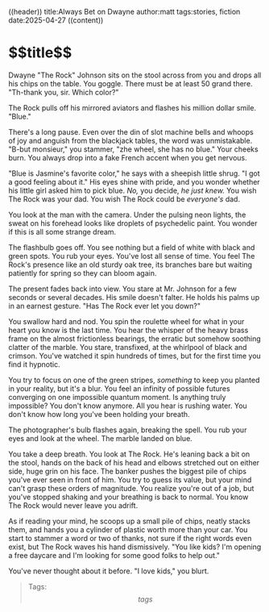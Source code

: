 ((header))
title:Always Bet on Dwayne
author:matt
tags:stories, fiction
date:2025-04-27
((content))
<h1 id="pagetitle">$$title$$</h1>

Dwayne "The Rock" Johnson sits on the stool across from you and drops all his chips on the table. You goggle. There must be at least 50 grand there. "Th-thank you, sir. Which color?"

The Rock pulls off his mirrored aviators and flashes his million dollar smile. "Blue." 

There's a long pause. Even over the din of slot machine bells and whoops of joy and anguish from the blackjack tables, the word was unmistakable. "B-but monsieur," you stammer, "zhe wheel, she has no blue." Your cheeks burn. You always drop into a fake French accent when you get nervous.

"Blue is Jasmine's favorite color," he says with a sheepish little shrug. "I got a good feeling about it." His eyes shine with pride, and you wonder whether his little girl asked him to pick blue. *No,* you decide, *he just knew.* You wish The Rock was your dad. You wish The Rock could be *everyone's* dad.

You look at the man with the camera. Under the pulsing neon lights, the sweat on his forehead looks like droplets of psychedelic paint. You wonder if this is all some strange dream. 

The flashbulb goes off. You see nothing but a field of white with black and green spots. You rub your eyes. You've lost all sense of time. You feel The Rock's presence like an old sturdy oak tree, its branches bare but waiting patiently for spring so they can bloom again.

The present fades back into view. You stare at Mr. Johnson for a few seconds or several decades. His smile doesn't falter. He holds his palms up in an earnest gesture. "Has The Rock ever let you down?"

You swallow hard and nod. You spin the roulette wheel for what in your heart you know is the last time. You hear the whisper of the heavy brass frame on the almost frictionless bearings, the erratic but somehow soothing clatter of the marble. You stare, transfixed, at the whirlpool of black and crimson. You've watched it spin hundreds of times, but for the first time you find it hypnotic. 

You try to focus on one of the green stripes, *something* to keep you planted in your reality, but it's a blur. You feel an infinity of possible futures converging on one impossible quantum moment. Is anything truly impossible? You don't know anymore. All you hear is rushing water. You don't know how long you've been holding your breath. 

The photographer's bulb flashes again, breaking the spell. You rub your eyes and look at the wheel. The marble landed on blue. 

You take a deep breath. You look at The Rock. He's leaning back a bit on the stool, hands on the back of his head and elbows stretched out on either side, huge grin on his face. The banker pushes the biggest pile of chips you've ever seen in front of him. You try to guess its value, but your mind can't grasp these orders of magnitude. You realize you're out of a job, but you've stopped shaking and your breathing is back to normal. You know The Rock would never leave you adrift.

As if reading your mind, he scoops up a small pile of chips, neatly stacks them, and hands you a cylinder of plastic worth more than your car. You start to stammer a word or two of thanks, not sure if the right words even exist, but The Rock waves his hand dismissively. "You like kids? I'm opening a free daycare and I'm looking for some good folks to help out."

You've never thought about it before. "I love kids," you blurt.

>Tags: $$tags$$